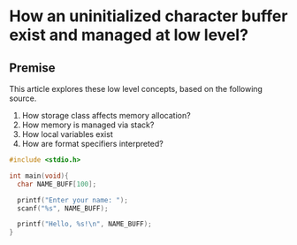 # How an uninitialized character buffer exist and managed at low level?

## Premise

This article explores these low level concepts, based on the following source.

1. How storage class affects memory allocation?
2. How memory is managed via stack?
3. How local variables exist
4. How are format specifiers interpreted?

```c
#include <stdio.h>

int main(void){
  char NAME_BUFF[100];

  printf("Enter your name: ");
  scanf("%s", NAME_BUFF);

  printf("Hello, %s!\n", NAME_BUFF);
}
```

